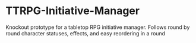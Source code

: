 # TTRPG-Initiative-Manager
Knockout prototype for a tabletop RPG initiative manager. Follows round by round character statuses, effects, and easy reordering in a round

